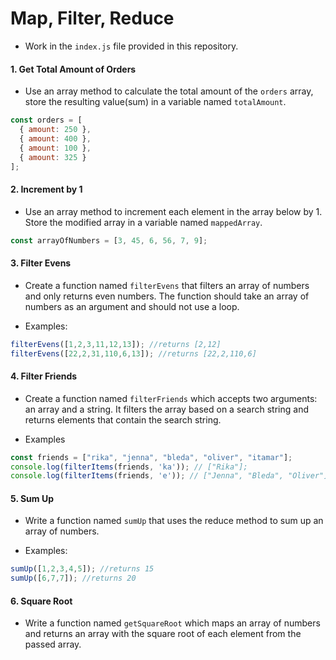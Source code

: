 # Map, Filter, Reduce

* Work in the `index.js` file provided in this repository.

#### 1. Get Total Amount of Orders
* Use an array method to calculate the total amount of the `orders` array, store the resulting value(sum) in a variable named `totalAmount`. 

```javascript
const orders = [
  { amount: 250 },
  { amount: 400 },
  { amount: 100 },
  { amount: 325 }
];
```

#### 2. Increment by 1
* Use an array method to increment each element in the array below by 1. Store the modified array in a variable named `mappedArray`.

```javascript
const arrayOfNumbers = [3, 45, 6, 56, 7, 9];
```

#### 3. Filter Evens
* Create a function named `filterEvens` that filters an array of numbers and only returns even numbers. The function should take an array of numbers as an argument and should not use a loop.

* Examples:
```javascript
filterEvens([1,2,3,11,12,13]); //returns [2,12]
filterEvens([22,2,31,110,6,13]); //returns [22,2,110,6]
```

#### 4. Filter Friends
* Create a function named `filterFriends` which accepts two arguments: an array and a string. It filters the array based on a search string and returns elements that contain the search string.

* Examples

```javascript
const friends = ["rika", "jenna", "bleda", "oliver", "itamar"];
console.log(filterItems(friends, 'ka')); // ["Rika"];
console.log(filterItems(friends, 'e')); // ["Jenna", "Bleda", "Oliver"];
```

#### 5. Sum Up
* Write a function named `sumUp` that uses the reduce method to sum up an array of numbers. 

* Examples:
```javascript
sumUp([1,2,3,4,5]); //returns 15
sumUp([6,7,7]); //returns 20
```

#### 6. Square Root
* Write a function named `getSquareRoot` which maps an array of numbers and returns an array with the square root of each element from the passed array.